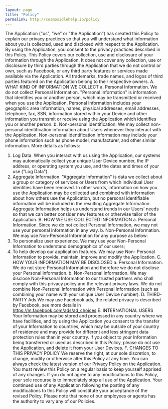 ```yaml
---
layout: page
title: "Policy"
permalink: http://cosmosidlehelp.io/policy
---
```

The Application ("us", "we" or "the Application") has created this Policy to explain our privacy practices so that you will understand what information about you is collected, used and disclosed with respect to the Application.
By using the Application, you consent to the privacy practices described in this Policy.
This Policy covers our collection, use and disclosure of your information through the Application. It does not cover any collection, use or disclosure by third parties through the Application that we do not control or own, such as Facebook, or any third party features or services made available via the Application. All trademarks, trade names, and logos of third parties featured on the Application belong to their respective owners.
A. WHAT KIND OF INFORMATION WE COLLECT
a. Personal Information.  We do not collect Personal Information. "Personal Information" is information that identifies you or another person, which may be transmitted or received when you use the Application. Personal Information includes your geographic area information, names, physical addresses, email addresses, telephone, fax, SSN, information stored within your Device and other information you transmit or receive using the Application which identifies you or another person.
b. Non-personal identification.  We may collect non-personal identification information about Users whenever they interact with the Application. Non-personal identification information may include your phone information such as phone model, manufacturer, and other similar information. More details as follows:
1. Log Data.  When you interact with us using the Application, our systems may automatically collect your unique User Device number, the IP address, or operating system you use, and the dates and times of your use ("Log Data").
2. Aggregate Information.  "Aggregate Information" is data we collect about a group or category of services or Users from which individual User identities have been removed. In other words, information on how you use the Application may be collected and combined with information about how others use the Application, but no personal identifiable information will be included in the resulting Aggregate Information. Aggregate Information helps us understand trends in our Users' needs so that we can better consider new features or otherwise tailor of the Application.
B. HOW WE USE COLLECTED INFORMATION
a. Personal Information.  Since we do not collect Personal Information, we may not use your personal information in any way.
b. Non-Personal Information.  We may use Non-Personal Information for any purpose as below:
1. To personalize user experience.  We may use your Non-Personal Information to understand demographics of our users;
2. To help develop our application features.  We may use Non- Personal Information to provide, maintain, improve and modify the Application.
C. HOW YOUR INFORMATION MAY BE DISCLOSED
a. Personal Information.  We do not store Personal Information and therefore we do not disclose your Personal Information.
b. Non-Personal Information.  We may disclose Non-Personal Information to our trusted partners who shall comply with this privacy policy and the relevant privacy laws. We do not combine Non-Personal Information with Personal Information (such as combining your name with your unique User Device number).
D. THIRD- PARTY Ads
We may use Facebook ads, the related privacy is described by Facebook, see more details in  https://m.facebook.com/ads/ad_choices
E. INTERNATIONAL USERS
Your Information may be stored and processed in any country where we have facilities, and by using the Application you consent to the transfer of your Information to countries, which may be outside of your country of residence and may provide for different and less stringent data protection rules than in your country. If you object to your Information being transferred or used as described in this Policy, please do not use the Application, and delete it from your User Devices.
F. CHANGES TO THIS PRIVACY POLICY
We reserve the right, at our sole discretion, to change, modify or otherwise alter this Policy at any time. You can always check the latest version of our Privacy Policy on the Application. You must review this Policy on a regular basis to keep yourself apprised of any changes. If you do not agree to any modifications to this Policy, your sole recourse is to immediately stop all use of the Application. Your continued use of any Application following the posting of any modifications to this Policy will constitute your acceptance of the revised Policy. Please note that none of our employees or agents has the authority to vary any of our Policies.
